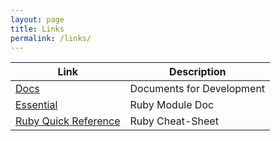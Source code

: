 ```yaml
---
layout: page
title: Links
permalink: /links/
---
```


| Link| Description| 
| --- | --- |
| [Docs](/docs/)| Documents for Development |
| [Essential](/Essential/)| Ruby Module Doc |
| [Ruby Quick Reference](/RubyQuickReference/)| Ruby Cheat-Sheet |
